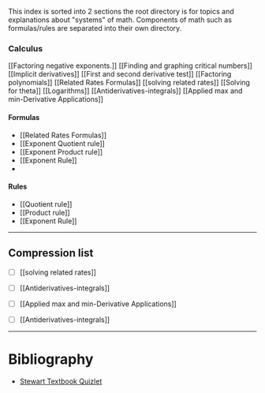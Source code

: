 This index is sorted into 2 sections the root directory is for topics and explanations about "systems" of math. Components of math such as formulas/rules are separated into their own directory.
### Calculus
[[Factoring negative exponents.]]
[[Finding and graphing critical numbers]]
[[Implicit derivatives]]
[[First and second derivative test]]
[[Factoring polynomials]]
[[Related Rates Formulas]]
[[solving related rates]]
[[Solving for theta]]
[[Logarithms]]
[[Antiderivatives-integrals]]
[[Applied max and min-Derivative Applications]]


#### Formulas
- [[Related Rates Formulas]]
- [[Exponent Quotient rule]]
- [[Exponent Product rule]]
- [[Exponent Rule]]
- 

#### Rules
- [[Quotient rule]]
- [[Product rule]]
- [[Exponent Rule]]

---
## Compression list
- [ ] [[solving related rates]]
- [ ] [[Antiderivatives-integrals]]
- [ ] [[Applied max and min-Derivative Applications]]
- [ ] [[Antiderivatives-integrals]]


---
# Bibliography 

-  [Stewart Textbook Quizlet](https://quizlet.com/explanations/textbook-solutions/single-variable-calculus-early-transcendentals-with-vector-functions-ap-edition-7th-edition-9780840049322?funnelUUID=4c26f824-334a-43d7-b0cd-1f0ffbfe1a6e)